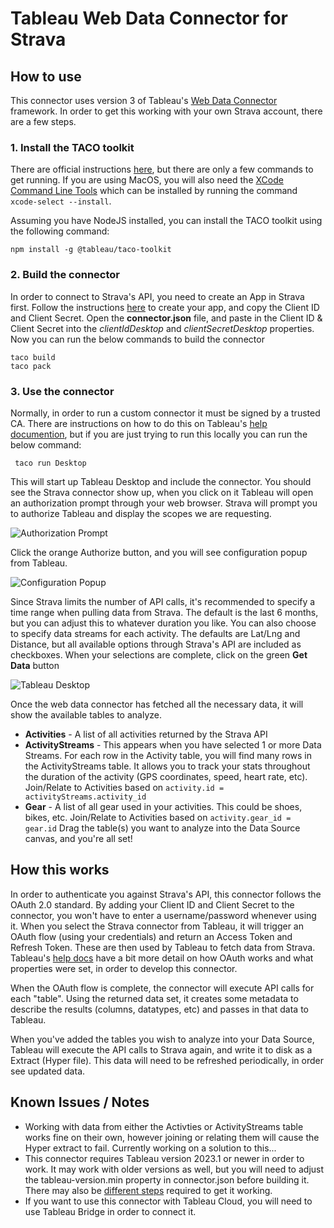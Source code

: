 # Tableau Web Data Connector for Strava

##  How to use

This connector uses version 3 of Tableau's [Web Data Connector](https://help.tableau.com/current/api/webdataconnector/en-us/docs/wdc_whats_new.html) framework.  In order to get this working with your own Strava account, there are a few steps.

### 1. Install the TACO toolkit
There are official instructions [here](https://help.tableau.com/current/api/webdataconnector/en-us/index.html), but there are only a few commands to get running.  If you are using MacOS, you will also need the [XCode Command Line Tools](https://mac.install.guide/commandlinetools/index.html) which can be installed by running the command ```xcode-select --install```. 

Assuming you have NodeJS installed, you can install the TACO toolkit using the following command:

```npm install -g @tableau/taco-toolkit```

### 2. Build the connector
In order to connect to Strava's API, you need to create an App in Strava first.  Follow the instructions [here](https://developers.strava.com/docs/getting-started/#account) to create your app, and copy the Client ID and Client Secret.  Open the **connector.json** file, and paste in the Client ID & Client Secret into the *clientIdDesktop* and *clientSecretDesktop* properties.  Now you can run the below commands to build the connector

``` 
taco build
taco pack
```

### 3. Use the connector
Normally, in order to run a custom connector it must be signed by a trusted CA.  There are instructions on how to do this on Tableau's [help documention](https://help.tableau.com/current/api/webdataconnector/en-us/docs/wdc_packaging.html), but if you are just trying to run this locally you can run the below command:

``` taco run Desktop```

This will start up Tableau Desktop and include the connector.  You should see the Strava connector show up, when you click on it Tableau will open an authorization prompt through your web browser.  Strava will prompt you to authorize Tableau and display the scopes we are requesting.  

![Authorization Prompt](/screenshots/authorization-prompt.png)

Click the orange Authorize button, and you will see configuration popup from Tableau.

![Configuration Popup](/screenshots/config.png)

Since Strava limits the number of API calls, it's recommended to specify a time range when pulling data from Strava.  The default is the last 6 months, but you can adjust this to whatever duration you like.  You can also choose to specify data streams for each activity.  The defaults are Lat/Lng and Distance, but all available options through Strava's API are included as checkboxes.  When your selections are complete, click on the green **Get Data** button

![Tableau Desktop](/screenshots/tables.png)

Once the web data connector has fetched all the necessary data, it will show the available tables to analyze.  

* **Activities** - A list of all activities returned by the Strava API
* **ActivityStreams** - This appears when you have selected 1 or more Data Streams.  For each row in the Activity table, you will find many rows in the ActivityStreams table.  It allows you to track your stats throughout the duration of the activity (GPS coordinates, speed, heart rate, etc).  Join/Relate to Activities based on ```activity.id = activityStreams.activity_id```
* **Gear** - A list of all gear used in your activities.  This could be shoes, bikes, etc.  Join/Relate to Activities based on ```activity.gear_id = gear.id```
Drag the table(s) you want to analyze into the Data Source canvas, and you're all set!

## How this works
In order to authenticate you against Strava's API, this connector follows the OAuth 2.0 standard.  By adding your Client ID and Client Secret to the connector, you won't have to enter a username/password whenever using it.  When you select the Strava connector from Tableau, it will trigger an OAuth flow (using your credentials) and return an Access Token and Refresh Token.  These are then used by Tableau to fetch data from Strava.  Tableau's [help docs](https://help.tableau.com/current/api/webdataconnector/en-us/docs/wdc_dev_considerations.html#configuring-for-oauth) have a bit more detail on how OAuth works and what properties were set, in order to develop this connector.

When the OAuth flow is complete, the connector will execute API calls for each "table".  Using the returned data set, it creates some metadata to describe the results (columns, datatypes, etc) and passes in that data to Tableau.  

When you've added the tables you wish to analyze into your Data Source, Tableau will execute the API calls to Strava again, and write it to disk as a Extract (Hyper file).  This data will need to be refreshed periodically, in order see updated data.

## Known Issues / Notes

* Working with data from either the Activties or ActivityStreams table works fine on their own, however joining or relating them will cause the Hyper extract to fail.  Currently working on a solution to this...
* This connector requires Tableau version 2023.1 or newer in order to work. It may work with older versions as well, but you will need to adjust the tableau-version.min property in connector.json before building it.  There may also be [different steps](https://help.tableau.com/current/pro/desktop/en-us/examples_wdc_connector_sdk.htm#use-a-connector-built-with-the-web-data-connector-30-sdk) required to get it working.
* If you want to use this connector with Tableau Cloud, you will need to use Tableau Bridge in order to connect it.

